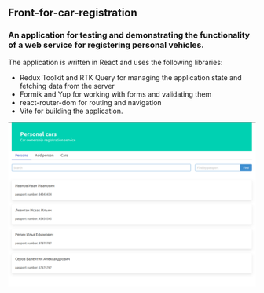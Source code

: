 ## Front-for-car-registration

### An application for testing and demonstrating the functionality of a web service for registering personal vehicles. 
The application is written in React and uses the following libraries:
- Redux Toolkit and RTK Query for managing the application state and fetching data from the server
- Formik and Yup for working with forms and validating them
- react-router-dom for routing and navigation
- Vite for building the application.

![test-firebase](https://github.com/DukeKunYura/front-for-car-registration/blob/main/src/img/22-28-50.png)
